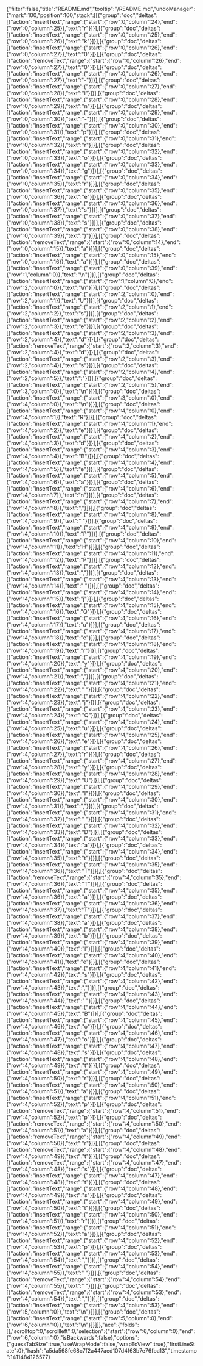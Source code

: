 {"filter":false,"title":"README.md","tooltip":"/README.md","undoManager":{"mark":100,"position":100,"stack":[[{"group":"doc","deltas":[{"action":"insertText","range":{"start":{"row":0,"column":24},"end":{"row":0,"column":25}},"text":"r"}]}],[{"group":"doc","deltas":[{"action":"insertText","range":{"start":{"row":0,"column":25},"end":{"row":0,"column":26}},"text":"k"}]}],[{"group":"doc","deltas":[{"action":"insertText","range":{"start":{"row":0,"column":26},"end":{"row":0,"column":27}},"text":"0"}]}],[{"group":"doc","deltas":[{"action":"removeText","range":{"start":{"row":0,"column":26},"end":{"row":0,"column":27}},"text":"0"}]}],[{"group":"doc","deltas":[{"action":"insertText","range":{"start":{"row":0,"column":26},"end":{"row":0,"column":27}},"text":"-"}]}],[{"group":"doc","deltas":[{"action":"insertText","range":{"start":{"row":0,"column":27},"end":{"row":0,"column":28}},"text":"i"}]}],[{"group":"doc","deltas":[{"action":"insertText","range":{"start":{"row":0,"column":28},"end":{"row":0,"column":29}},"text":"n"}]}],[{"group":"doc","deltas":[{"action":"insertText","range":{"start":{"row":0,"column":29},"end":{"row":0,"column":30}},"text":"-"}]}],[{"group":"doc","deltas":[{"action":"insertText","range":{"start":{"row":0,"column":30},"end":{"row":0,"column":31}},"text":"p"}]}],[{"group":"doc","deltas":[{"action":"insertText","range":{"start":{"row":0,"column":31},"end":{"row":0,"column":32}},"text":"r"}]}],[{"group":"doc","deltas":[{"action":"insertText","range":{"start":{"row":0,"column":32},"end":{"row":0,"column":33}},"text":"o"}]}],[{"group":"doc","deltas":[{"action":"insertText","range":{"start":{"row":0,"column":33},"end":{"row":0,"column":34}},"text":"g"}]}],[{"group":"doc","deltas":[{"action":"insertText","range":{"start":{"row":0,"column":34},"end":{"row":0,"column":35}},"text":"r"}]}],[{"group":"doc","deltas":[{"action":"insertText","range":{"start":{"row":0,"column":35},"end":{"row":0,"column":36}},"text":"e"}]}],[{"group":"doc","deltas":[{"action":"insertText","range":{"start":{"row":0,"column":36},"end":{"row":0,"column":37}},"text":"s"}]}],[{"group":"doc","deltas":[{"action":"insertText","range":{"start":{"row":0,"column":37},"end":{"row":0,"column":38}},"text":"s"}]}],[{"group":"doc","deltas":[{"action":"insertText","range":{"start":{"row":0,"column":38},"end":{"row":0,"column":39}},"text":")"}]}],[{"group":"doc","deltas":[{"action":"removeText","range":{"start":{"row":0,"column":14},"end":{"row":0,"column":15}},"text":"a"}]}],[{"group":"doc","deltas":[{"action":"insertText","range":{"start":{"row":0,"column":15},"end":{"row":0,"column":16}},"text":"a"}]}],[{"group":"doc","deltas":[{"action":"insertText","range":{"start":{"row":0,"column":39},"end":{"row":1,"column":0}},"text":"\n"}]}],[{"group":"doc","deltas":[{"action":"insertText","range":{"start":{"row":1,"column":0},"end":{"row":2,"column":0}},"text":"\n"}]}],[{"group":"doc","deltas":[{"action":"insertText","range":{"start":{"row":2,"column":0},"end":{"row":2,"column":1}},"text":"U"}]}],[{"group":"doc","deltas":[{"action":"insertText","range":{"start":{"row":2,"column":1},"end":{"row":2,"column":2}},"text":"s"}]}],[{"group":"doc","deltas":[{"action":"insertText","range":{"start":{"row":2,"column":2},"end":{"row":2,"column":3}},"text":"e"}]}],[{"group":"doc","deltas":[{"action":"insertText","range":{"start":{"row":2,"column":3},"end":{"row":2,"column":4}},"text":"d"}]}],[{"group":"doc","deltas":[{"action":"removeText","range":{"start":{"row":2,"column":3},"end":{"row":2,"column":4}},"text":"d"}]}],[{"group":"doc","deltas":[{"action":"insertText","range":{"start":{"row":2,"column":3},"end":{"row":2,"column":4}},"text":"s"}]}],[{"group":"doc","deltas":[{"action":"insertText","range":{"start":{"row":2,"column":4},"end":{"row":2,"column":5}},"text":":"}]}],[{"group":"doc","deltas":[{"action":"insertText","range":{"start":{"row":2,"column":5},"end":{"row":3,"column":0}},"text":"\n"}]}],[{"group":"doc","deltas":[{"action":"insertText","range":{"start":{"row":3,"column":0},"end":{"row":4,"column":0}},"text":"\n"}]}],[{"group":"doc","deltas":[{"action":"insertText","range":{"start":{"row":4,"column":0},"end":{"row":4,"column":1}},"text":"R"}]}],[{"group":"doc","deltas":[{"action":"insertText","range":{"start":{"row":4,"column":1},"end":{"row":4,"column":2}},"text":"e"}]}],[{"group":"doc","deltas":[{"action":"insertText","range":{"start":{"row":4,"column":2},"end":{"row":4,"column":3}},"text":"d"}]}],[{"group":"doc","deltas":[{"action":"insertText","range":{"start":{"row":4,"column":3},"end":{"row":4,"column":4}},"text":"B"}]}],[{"group":"doc","deltas":[{"action":"insertText","range":{"start":{"row":4,"column":4},"end":{"row":4,"column":5}},"text":"e"}]}],[{"group":"doc","deltas":[{"action":"insertText","range":{"start":{"row":4,"column":5},"end":{"row":4,"column":6}},"text":"a"}]}],[{"group":"doc","deltas":[{"action":"insertText","range":{"start":{"row":4,"column":6},"end":{"row":4,"column":7}},"text":"n"}]}],[{"group":"doc","deltas":[{"action":"insertText","range":{"start":{"row":4,"column":7},"end":{"row":4,"column":8}},"text":","}]}],[{"group":"doc","deltas":[{"action":"insertText","range":{"start":{"row":4,"column":8},"end":{"row":4,"column":9}},"text":" "}]}],[{"group":"doc","deltas":[{"action":"insertText","range":{"start":{"row":4,"column":9},"end":{"row":4,"column":10}},"text":"P"}]}],[{"group":"doc","deltas":[{"action":"insertText","range":{"start":{"row":4,"column":10},"end":{"row":4,"column":11}},"text":"H"}]}],[{"group":"doc","deltas":[{"action":"insertText","range":{"start":{"row":4,"column":11},"end":{"row":4,"column":12}},"text":"P"}]}],[{"group":"doc","deltas":[{"action":"insertText","range":{"start":{"row":4,"column":12},"end":{"row":4,"column":13}},"text":","}]}],[{"group":"doc","deltas":[{"action":"insertText","range":{"start":{"row":4,"column":13},"end":{"row":4,"column":14}},"text":" "}]}],[{"group":"doc","deltas":[{"action":"insertText","range":{"start":{"row":4,"column":14},"end":{"row":4,"column":15}},"text":"j"}]}],[{"group":"doc","deltas":[{"action":"insertText","range":{"start":{"row":4,"column":15},"end":{"row":4,"column":16}},"text":"Q"}]}],[{"group":"doc","deltas":[{"action":"insertText","range":{"start":{"row":4,"column":16},"end":{"row":4,"column":17}},"text":"u"}]}],[{"group":"doc","deltas":[{"action":"insertText","range":{"start":{"row":4,"column":17},"end":{"row":4,"column":18}},"text":"e"}]}],[{"group":"doc","deltas":[{"action":"insertText","range":{"start":{"row":4,"column":18},"end":{"row":4,"column":19}},"text":"r"}]}],[{"group":"doc","deltas":[{"action":"insertText","range":{"start":{"row":4,"column":19},"end":{"row":4,"column":20}},"text":"y"}]}],[{"group":"doc","deltas":[{"action":"insertText","range":{"start":{"row":4,"column":20},"end":{"row":4,"column":21}},"text":","}]}],[{"group":"doc","deltas":[{"action":"insertText","range":{"start":{"row":4,"column":21},"end":{"row":4,"column":22}},"text":" "}]}],[{"group":"doc","deltas":[{"action":"insertText","range":{"start":{"row":4,"column":22},"end":{"row":4,"column":23}},"text":"j"}]}],[{"group":"doc","deltas":[{"action":"insertText","range":{"start":{"row":4,"column":23},"end":{"row":4,"column":24}},"text":"Q"}]}],[{"group":"doc","deltas":[{"action":"insertText","range":{"start":{"row":4,"column":24},"end":{"row":4,"column":25}},"text":"u"}]}],[{"group":"doc","deltas":[{"action":"insertText","range":{"start":{"row":4,"column":25},"end":{"row":4,"column":26}},"text":"e"}]}],[{"group":"doc","deltas":[{"action":"insertText","range":{"start":{"row":4,"column":26},"end":{"row":4,"column":27}},"text":"r"}]}],[{"group":"doc","deltas":[{"action":"insertText","range":{"start":{"row":4,"column":27},"end":{"row":4,"column":28}},"text":"y"}]}],[{"group":"doc","deltas":[{"action":"insertText","range":{"start":{"row":4,"column":28},"end":{"row":4,"column":29}},"text":"U"}]}],[{"group":"doc","deltas":[{"action":"insertText","range":{"start":{"row":4,"column":29},"end":{"row":4,"column":30}},"text":"I"}]}],[{"group":"doc","deltas":[{"action":"insertText","range":{"start":{"row":4,"column":30},"end":{"row":4,"column":31}},"text":","}]}],[{"group":"doc","deltas":[{"action":"insertText","range":{"start":{"row":4,"column":31},"end":{"row":4,"column":32}},"text":" "}]}],[{"group":"doc","deltas":[{"action":"insertText","range":{"start":{"row":4,"column":32},"end":{"row":4,"column":33}},"text":"D"}]}],[{"group":"doc","deltas":[{"action":"insertText","range":{"start":{"row":4,"column":33},"end":{"row":4,"column":34}},"text":"a"}]}],[{"group":"doc","deltas":[{"action":"insertText","range":{"start":{"row":4,"column":34},"end":{"row":4,"column":35}},"text":"t"}]}],[{"group":"doc","deltas":[{"action":"insertText","range":{"start":{"row":4,"column":35},"end":{"row":4,"column":36}},"text":"T"}]}],[{"group":"doc","deltas":[{"action":"removeText","range":{"start":{"row":4,"column":35},"end":{"row":4,"column":36}},"text":"T"}]}],[{"group":"doc","deltas":[{"action":"insertText","range":{"start":{"row":4,"column":35},"end":{"row":4,"column":36}},"text":"a"}]}],[{"group":"doc","deltas":[{"action":"insertText","range":{"start":{"row":4,"column":36},"end":{"row":4,"column":37}},"text":"T"}]}],[{"group":"doc","deltas":[{"action":"insertText","range":{"start":{"row":4,"column":37},"end":{"row":4,"column":38}},"text":"a"}]}],[{"group":"doc","deltas":[{"action":"insertText","range":{"start":{"row":4,"column":38},"end":{"row":4,"column":39}},"text":"b"}]}],[{"group":"doc","deltas":[{"action":"insertText","range":{"start":{"row":4,"column":39},"end":{"row":4,"column":40}},"text":"l"}]}],[{"group":"doc","deltas":[{"action":"insertText","range":{"start":{"row":4,"column":40},"end":{"row":4,"column":41}},"text":"e"}]}],[{"group":"doc","deltas":[{"action":"insertText","range":{"start":{"row":4,"column":41},"end":{"row":4,"column":42}},"text":"s"}]}],[{"group":"doc","deltas":[{"action":"insertText","range":{"start":{"row":4,"column":42},"end":{"row":4,"column":43}},"text":","}]}],[{"group":"doc","deltas":[{"action":"insertText","range":{"start":{"row":4,"column":43},"end":{"row":4,"column":44}},"text":" "}]}],[{"group":"doc","deltas":[{"action":"insertText","range":{"start":{"row":4,"column":44},"end":{"row":4,"column":45}},"text":"B"}]}],[{"group":"doc","deltas":[{"action":"insertText","range":{"start":{"row":4,"column":45},"end":{"row":4,"column":46}},"text":"o"}]}],[{"group":"doc","deltas":[{"action":"insertText","range":{"start":{"row":4,"column":46},"end":{"row":4,"column":47}},"text":"o"}]}],[{"group":"doc","deltas":[{"action":"insertText","range":{"start":{"row":4,"column":47},"end":{"row":4,"column":48}},"text":"s"}]}],[{"group":"doc","deltas":[{"action":"insertText","range":{"start":{"row":4,"column":48},"end":{"row":4,"column":49}},"text":"t"}]}],[{"group":"doc","deltas":[{"action":"insertText","range":{"start":{"row":4,"column":49},"end":{"row":4,"column":50}},"text":"r"}]}],[{"group":"doc","deltas":[{"action":"insertText","range":{"start":{"row":4,"column":50},"end":{"row":4,"column":51}},"text":"a"}]}],[{"group":"doc","deltas":[{"action":"insertText","range":{"start":{"row":4,"column":51},"end":{"row":4,"column":52}},"text":"p"}]}],[{"group":"doc","deltas":[{"action":"removeText","range":{"start":{"row":4,"column":51},"end":{"row":4,"column":52}},"text":"p"}]}],[{"group":"doc","deltas":[{"action":"removeText","range":{"start":{"row":4,"column":50},"end":{"row":4,"column":51}},"text":"a"}]}],[{"group":"doc","deltas":[{"action":"removeText","range":{"start":{"row":4,"column":49},"end":{"row":4,"column":50}},"text":"r"}]}],[{"group":"doc","deltas":[{"action":"removeText","range":{"start":{"row":4,"column":48},"end":{"row":4,"column":49}},"text":"t"}]}],[{"group":"doc","deltas":[{"action":"removeText","range":{"start":{"row":4,"column":47},"end":{"row":4,"column":48}},"text":"s"}]}],[{"group":"doc","deltas":[{"action":"insertText","range":{"start":{"row":4,"column":47},"end":{"row":4,"column":48}},"text":"t"}]}],[{"group":"doc","deltas":[{"action":"insertText","range":{"start":{"row":4,"column":48},"end":{"row":4,"column":49}},"text":"s"}]}],[{"group":"doc","deltas":[{"action":"insertText","range":{"start":{"row":4,"column":49},"end":{"row":4,"column":50}},"text":"t"}]}],[{"group":"doc","deltas":[{"action":"insertText","range":{"start":{"row":4,"column":50},"end":{"row":4,"column":51}},"text":"r"}]}],[{"group":"doc","deltas":[{"action":"insertText","range":{"start":{"row":4,"column":51},"end":{"row":4,"column":52}},"text":"a"}]}],[{"group":"doc","deltas":[{"action":"insertText","range":{"start":{"row":4,"column":52},"end":{"row":4,"column":53}},"text":"p"}]}],[{"group":"doc","deltas":[{"action":"insertText","range":{"start":{"row":4,"column":53},"end":{"row":4,"column":54}},"text":","}]}],[{"group":"doc","deltas":[{"action":"insertText","range":{"start":{"row":4,"column":54},"end":{"row":4,"column":55}},"text":" "}]}],[{"group":"doc","deltas":[{"action":"removeText","range":{"start":{"row":4,"column":54},"end":{"row":4,"column":55}},"text":" "}]}],[{"group":"doc","deltas":[{"action":"removeText","range":{"start":{"row":4,"column":53},"end":{"row":4,"column":54}},"text":","}]}],[{"group":"doc","deltas":[{"action":"insertText","range":{"start":{"row":4,"column":53},"end":{"row":5,"column":0}},"text":"\n"}]}],[{"group":"doc","deltas":[{"action":"insertText","range":{"start":{"row":5,"column":0},"end":{"row":6,"column":0}},"text":"\n"}]}]]},"ace":{"folds":[],"scrolltop":0,"scrollleft":0,"selection":{"start":{"row":6,"column":0},"end":{"row":6,"column":0},"isBackwards":false},"options":{"guessTabSize":true,"useWrapMode":false,"wrapToView":true},"firstLineState":0},"hash":"a5da568fe68c7f2a447aed107d4f63b7e76fba13","timestamp":1411484126577}